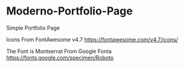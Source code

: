 # Moderno-Portfolio-Page
Simple Portfolio Page

Icons From FontAwesome v4.7
https://fontawesome.com/v4.7/icons/


The Font is Montserrat From Google Fonta
https://fonts.google.com/specimen/Roboto
